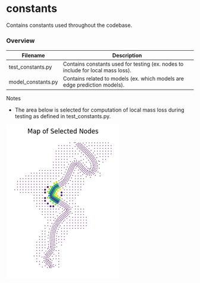 # constants

Contains constants used throughout the codebase.

### Overview

| Filename | Description |
|---|---|
| test_constants.py | Contains constants used for testing (ex. nodes to include for local mass loss). |
| model_constants.py | Contains related to models (ex. which models are edge prediction models). |

Notes
- The area below is selected for computation of local mass loss during testing as defined in test_constants.py.

![Testing Local Mass Loss nodes](../docs/selected_nodes_local_test.png)
